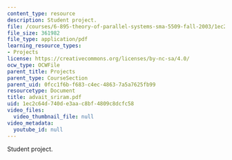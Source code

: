 ```yaml
---
content_type: resource
description: Student project.
file: /courses/6-895-theory-of-parallel-systems-sma-5509-fall-2003/1ec2c64d740de3aac8bf4809c8dcfc58_advait_sriram.pdf
file_size: 361982
file_type: application/pdf
learning_resource_types:
- Projects
license: https://creativecommons.org/licenses/by-nc-sa/4.0/
ocw_type: OCWFile
parent_title: Projects
parent_type: CourseSection
parent_uid: 0fcc1f6b-f683-c4ec-4863-7a5a7625fb99
resourcetype: Document
title: advait_sriram.pdf
uid: 1ec2c64d-740d-e3aa-c8bf-4809c8dcfc58
video_files:
  video_thumbnail_file: null
video_metadata:
  youtube_id: null
---
```

Student project.